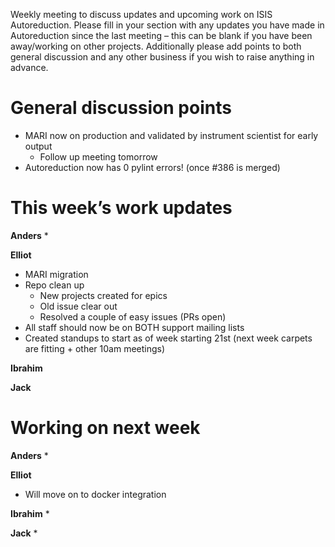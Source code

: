 Weekly meeting to discuss updates and upcoming work on ISIS Autoreduction.
Please fill in your section with any updates you have made in Autoreduction since the last meeting – this can be blank if you have been away/working on other projects. Additionally please add points to both general discussion and any other business if you wish to raise anything in advance. 

General discussion points
=========================
* MARI now on production and validated by instrument scientist for early output
  * Follow up meeting tomorrow
* Autoreduction now has 0 pylint errors! (once #386 is merged)

This week’s work updates
========================

**Anders**
*

**Elliot**
* MARI migration
* Repo clean up
  * New projects created for epics
  * Old issue clear out
  * Resolved a couple of easy issues (PRs open)
* All staff should now be on BOTH support mailing lists
* Created standups to start as of week starting 21st (next week carpets are fitting + other 10am meetings)

**Ibrahim**


**Jack**


Working on next week
====================

**Anders**
* 

**Elliot**
* Will move on to docker integration


**Ibrahim**
* 

**Jack**
* 
